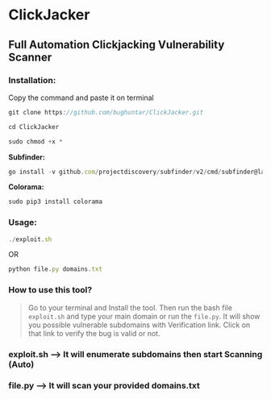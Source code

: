 # ClickJacker
## Full Automation Clickjacking Vulnerability Scanner

### Installation:
Copy the command and paste it on terminal

```javascript
git clone https://github.com/bughuntar/ClickJacker.git
```
```javascript
cd ClickJacker
```
```javascript
sudo chmod +x *
```

**Subfinder:**
```javascript
go install -v github.com/projectdiscovery/subfinder/v2/cmd/subfinder@latest
```
**Colorama:**
```javascript
sudo pip3 install colorama
```

### Usage:
```javascript
./exploit.sh
```
OR
```javascript
python file.py domains.txt
```

### How to use this tool?
>Go to your terminal and Install the tool. Then run the bash file `exploit.sh` and type your main domain or run the `file.py`. It will show you possible vulnerable subdomains with Verification link. Click on that link to verify the bug is valid or not.


### exploit.sh --> It will enumerate subdomains then start Scanning (Auto)
### file.py --> It will scan your provided domains.txt
